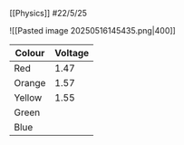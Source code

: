 [[Physics]]
#22/5/25 

![[Pasted image 20250516145435.png|400]]


| Colour | Voltage |
| ------ | ------- |
| Red    | 1.47    |
| Orange | 1.57    |
| Yellow | 1.55    |
| Green  |         |
| Blue   |         |
